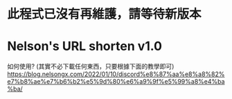# **此程式已沒有再維護，請等待新版本**
# Nelson's URL shorten v1.0

如何使用? (其實不必下載任何東西，只要根據下面的教學即可)
https://blog.nelsongx.com/2022/01/10/discord%e8%87%aa%e8%a8%82%e7%b8%ae%e7%b6%b2%e5%9d%80%e6%a9%9f%e5%99%a8%e4%ba%ba/
